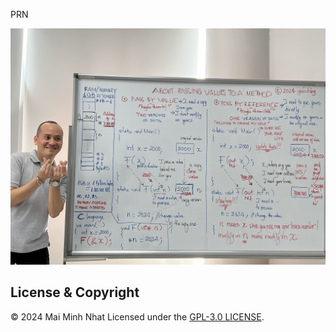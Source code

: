PRN

![Giao.Langg](https://github.com/minatisleeping/PRN211-Giao.lang/blob/main/Note/Slot6-imgNote/3.jpeg)


## License & Copyright
 &copy; 2024 Mai Minh Nhat Licensed under the [GPL-3.0 LICENSE](https://github.com/minatisleeping/PRN211-Giao.lang/blob/main/LICENSE). 
